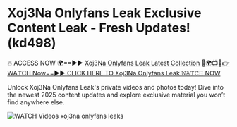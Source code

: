 # Xoj3Na Onlyfans Leak Exclusive Content Leak - Fresh Updates! (kd498)

🔥 ACCESS NOW 🌍==►► <a href="https://tinyurl.com/3fjeunct" rel="nofollow">Xoj3Na Onlyfans Leak Latest Collection</a></h3>
[🔴🌍📺📱👉WA𝚃CH Now==►► CLICK HERE TO Xoj3Na Onlyfans Leak 𝚆𝙰𝚃𝙲𝙷 NOW](https://tinyurl.com/3fjeunct)

Unlock Xoj3Na Onlyfans Leak's private videos and photos today! Dive into the newest 2025 content updates and explore exclusive material you won’t find anywhere else.


<a href="https://tinyurl.com/3fjeunct" rel="nofollow" data-target="animated-image.originalLink"><img src="https://camo.githubusercontent.com/8a4f000d20f83aca3bf7ec5f350d767afa0574a8a352519fd8cfa583a6f93a33/68747470733a2f2f692e696d6775722e636f6d2f644a486b345a712e676966" alt="WATCH Videos" data-canonical-src="https://i.imgur.com/dJHk4Zq.gif" style="max-width: 100%; display: inline-block;" data-target="animated-image.originalImage"></a>
xoj3na onlyfans leaks